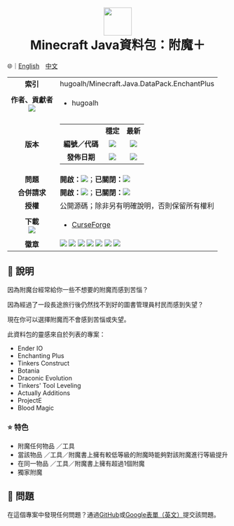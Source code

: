# <div align="center"><img src="https://i.imgur.com/4RWjQBi.png" height="64px;" /><br />Minecraft Java資料包：附魔＋</div>

🌐｜[English](./README.md)　[中文](./README.zh-hant.md)

<table>
  <tr>
    <td align="center"><b>索引</b></td>
    <td>hugoalh/Minecraft.Java.DataPack.EnchantPlus</td>
  </tr>
  <tr>
    <td align="center">
      <b>作者、貢獻者</b><br />
      <img src="https://img.shields.io/github/contributors/hugoalh/Minecraft.Java.DataPack.EnchantPlus?color=000000&label=%20" />
    </td>
    <td>
      <ul>
        <li>hugoalh</li>
      </ul>
    </td>
  </tr>
  <tr>
    <td align="center"><b>版本</b></td>
    <td>
      <table>
        <tr align="center">
          <td></td>
          <td><b>穩定</b></td>
          <td><b>最新</b></td>
        </tr>
        <tr align="center">
          <td><b>編號／代碼</b></td>
          <td><img src="https://img.shields.io/github/release/hugoalh/Minecraft.Java.DataPack.EnchantPlus?color=000000&label=%20" /></td>
          <td><img src="https://img.shields.io/github/release/hugoalh/Minecraft.Java.DataPack.EnchantPlus?include_prereleases&color=000000&label=%20" /></td>
        </tr>
        <tr align="center">
          <td><b>發佈日期</b></td>
          <td><img src="https://img.shields.io/github/release-date/hugoalh/Minecraft.Java.DataPack.EnchantPlus?color=000000&label=%20" /></td>
          <td><img src="https://img.shields.io/github/release-date-pre/hugoalh/Minecraft.Java.DataPack.EnchantPlus?color=000000&label=%20" /></td>
        </tr>
      </table>
    </td>
  </tr>
  <tr>
    <td align="center"><b>問題</b></td>
    <td>
      <b>開啟：</b><img src="https://img.shields.io/github/issues-raw/hugoalh/Minecraft.Java.DataPack.EnchantPlus?color=000000&label=%20" />；<b>已關閉：</b><img src="https://img.shields.io/github/issues-closed-raw/hugoalh/Minecraft.Java.DataPack.EnchantPlus?color=000000&label=%20" />
    </td>
  </tr>
  <tr>
    <td align="center"><b>合併請求</b></td>
    <td>
      <b>開啟：</b><img src="https://img.shields.io/github/issues-pr-raw/hugoalh/Minecraft.Java.DataPack.EnchantPlus?color=000000&label=%20" />；<b>已關閉：</b><img src="https://img.shields.io/github/issues-pr-closed-raw/hugoalh/Minecraft.Java.DataPack.EnchantPlus?color=000000&label=%20" />
    </td>
  </tr>
  <tr>
    <td align="center"><b>授權</b></td>
    <td>公開源碼；除非另有明確說明，否則保留所有權利</td>
  </tr>
  <tr>
    <td align="center">
      <b>下載</b><br />
      <img src="https://img.shields.io/github/downloads/hugoalh/Minecraft.Java.DataPack.EnchantPlus/total?color=000000&label=%20" />
    </td>
    <td>
      <ul>
        <li><a href="https://www.curseforge.com/minecraft/customization/enchantplus">CurseForge</a></li>
      </ul>
    </td>
  </tr>
  <tr>
    <td align="center"><b>徽章</b></td>
    <td>
      <img src="https://img.shields.io/github/languages/count/hugoalh/Minecraft.Java.DataPack.EnchantPlus?logo=github" />
      <img src="https://img.shields.io/github/languages/top/hugoalh/Minecraft.Java.DataPack.EnchantPlus?logo=github" />
      <img src="https://img.shields.io/github/languages/code-size/hugoalh/Minecraft.Java.DataPack.EnchantPlus?logo=github" />
      <img src="https://img.shields.io/github/repo-size/hugoalh/Minecraft.Java.DataPack.EnchantPlus?logo=github" />
      <img src="https://img.shields.io/github/watchers/hugoalh/Minecraft.Java.DataPack.EnchantPlus?logo=github" />
      <img src="https://img.shields.io/github/stars/hugoalh/Minecraft.Java.DataPack.EnchantPlus?logo=github" />
      <img src="https://img.shields.io/github/forks/hugoalh/Minecraft.Java.DataPack.EnchantPlus?logo=github" />
    </td>
  </tr>
</table>

## 📜 說明

因為附魔台經常給你一些不想要的附魔而感到苦惱？

因為經過了一段長途旅行後仍然找不到好的圖書管理員村民而感到失望？

現在你可以選擇附魔而不會感到苦惱或失望。

此資料包的靈感來自於列表的專案：
- Ender IO
- Enchanting Plus
- Tinkers Construct
- Botania
- Draconic Evolution
- Tinkers' Tool Leveling
- Actually Additions
- ProjectE
- Blood Magic

### ⭐ 特色
- 附魔任何物品 ／工具
- 當該物品 ／工具／附魔書上擁有較低等級的附魔時能夠對該附魔進行等級提升
- 在同一物品 ／工具／附魔書上擁有超過1個附魔
- 獨家附魔

## 🐛 問題

在這個專案中發現任何問題？通過[GitHub](https://github.com/hugoalh/Minecraft.Java.DataPack.EnchantPlus/issues)或[Google表單（英文）](https://docs.google.com/forms/d/e/1FAIpQLSf7THj4zWMeT5vC4Hs3dx9nZLzUy0Tn7bS3unExHTw13g0ZuA/viewform?usp=sf_link)提交該問題。
